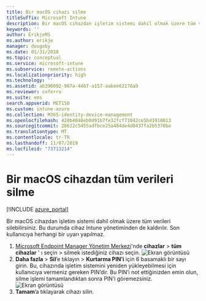 ```yaml
---
title: Bir macOS cihazı silme
titleSuffix: Microsoft Intune
description: Bir macOS cihazdan işletim sistemi dahil olmak üzere tüm verileri silmeyi öğrenin.
keywords: ''
author: ErikjeMS
ms.author: erikje
manager: dougeby
ms.date: 01/31/2018
ms.topic: conceptual
ms.service: microsoft-intune
ms.subservice: remote-actions
ms.localizationpriority: high
ms.technology: ''
ms.assetid: ab396092-907a-44b7-a157-aabee62176a9
ms.reviewer: coferro
ms.suite: ems
search.appverid: MET150
ms.custom: intune-azure
ms.collection: M365-identity-device-management
ms.openlocfilehash: 428b4040eb0d91b7fe32fcf71842ce5bd1910013
ms.sourcegitcommit: 28622c5455adfbce25a404de4d0437fa2b5370be
ms.translationtype: MT
ms.contentlocale: tr-TR
ms.lasthandoff: 11/07/2019
ms.locfileid: "73713214"
---
```

# <a name="erase-all-data-from-a-macos-device"></a>Bir macOS cihazdan tüm verileri silme

[!INCLUDE [azure_portal](../includes/azure_portal.md)]

Bir macOS cihazdan işletim sistemi dahil olmak üzere tüm verileri silebilirsiniz. Bu durumda cihaz Intune yönetiminden de kaldırılır. Son kullanıcıya herhangi bir uyarı yapılmaz.

1. [Microsoft Endpoint Manager Yönetim Merkezi](https://go.microsoft.com/fwlink/?linkid=2109431)'nde **cihazlar** > **tüm cihazlar** ' ı seçin > silmek istediğiniz cihazı seçin.
![Ekran görüntüsü](./media/device-erase/choosedevice.png)
2. **Daha fazla** > **Sil**’e tıklayın > **Kurtarma PIN’i** için 6 basamaklı bir sayı girin. Bu, cihazında işletim sistemini yeniden yükleyebilmesi için kullanıcıya vermeniz gereken PIN’dir. Bu PIN’i not ettiğinizden emin olun, silme işlemi tamamlandıktan sonra PIN’i göremezsiniz.
![Ekran görüntüsü](./media/device-erase/providepin.png)
3. **Tamam**’a tıklayarak cihazı silin.
